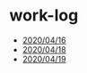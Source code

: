 # work-log

- [2020/04/16](https://github.com/ston0538/work-log/blob/master/2020/4/16.md)
- [2020/04/18](https://github.com/ston0538/work-log/blob/master/2020/4/18.md)
- [2020/04/19](https://github.com/ston0538/work-log/blob/master/2020/4/19.md)
